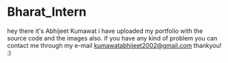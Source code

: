 # Bharat_Intern
hey there it's Abhijeet Kumawat 
i have uploaded my portfolio with the source code and the images also.
if you have any kind of problem you can contact me through my e-mail
kumawatabhijeet2002@gmail.com
thankyou! :)
